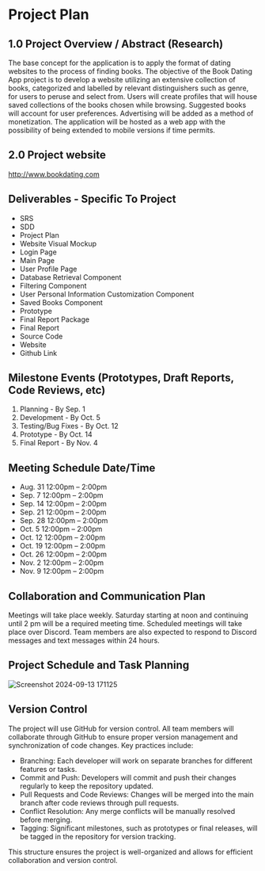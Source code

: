 # Project Plan

## 1.0 Project Overview / Abstract (Research)
The base concept for the application is to apply the format of dating websites to the process of finding books. The objective of the Book Dating App project is to develop a website utilizing an extensive collection of books, categorized and labelled by relevant distinguishers such as genre, for users to peruse and select from. Users will create profiles that will house saved collections of the books chosen while browsing. Suggested books will account for user preferences. Advertising will be added as a method of monetization. The application will be hosted as a web app with the possibility of being extended to mobile versions if time permits.

## 2.0 Project website
http://www.bookdating.com

## Deliverables - Specific To Project
  - SRS
  - SDD
  - Project Plan
  - Website Visual Mockup
  - Login Page
  - Main Page
  - User Profile Page
  - Database Retrieval Component
  - Filtering Component
  - User Personal Information Customization Component
  - Saved Books Component
  - Prototype
  - Final Report Package
  - Final Report
  - Source Code
  - Website
  - Github Link

## Milestone Events (Prototypes, Draft Reports, Code Reviews, etc)
1.  Planning - By Sep. 1
2.  Development - By Oct. 5
3.  Testing/Bug Fixes - By Oct. 12
4.  Prototype - By Oct. 14
5.  Final Report - By Nov. 4

## Meeting Schedule Date/Time
- Aug. 31 12:00pm – 2:00pm
- Sep. 7 12:00pm – 2:00pm
- Sep. 14 12:00pm – 2:00pm
- Sep. 21 12:00pm – 2:00pm
- Sep. 28 12:00pm – 2:00pm
- Oct. 5 12:00pm – 2:00pm
- Oct. 12 12:00pm – 2:00pm
- Oct. 19 12:00pm – 2:00pm
- Oct. 26 12:00pm – 2:00pm
- Nov. 2 12:00pm – 2:00pm
- Nov. 9 12:00pm – 2:00pm

## Collaboration and Communication Plan
Meetings will take place weekly. Saturday starting at noon and continuing until 2 pm will be a required meeting time. Scheduled meetings will take place over Discord. Team members are also expected to respond to Discord messages and text messages within 24 hours.

## Project Schedule and Task Planning
![Screenshot 2024-09-13 171125](https://github.com/user-attachments/assets/346feaca-ed36-4c0d-a394-694e20abb23d)

## Version Control
The project will use GitHub for version control. All team members will collaborate through GitHub to ensure proper version management and synchronization of code changes. Key practices include:
- Branching: Each developer will work on separate branches for different features or tasks.
- Commit and Push: Developers will commit and push their changes regularly to keep the repository updated.
- Pull Requests and Code Reviews: Changes will be merged into the main branch after code reviews through pull requests.
- Conflict Resolution: Any merge conflicts will be manually resolved before merging.
- Tagging: Significant milestones, such as prototypes or final releases, will be tagged in the repository for version tracking.

This structure ensures the project is well-organized and allows for efficient collaboration and version control.
